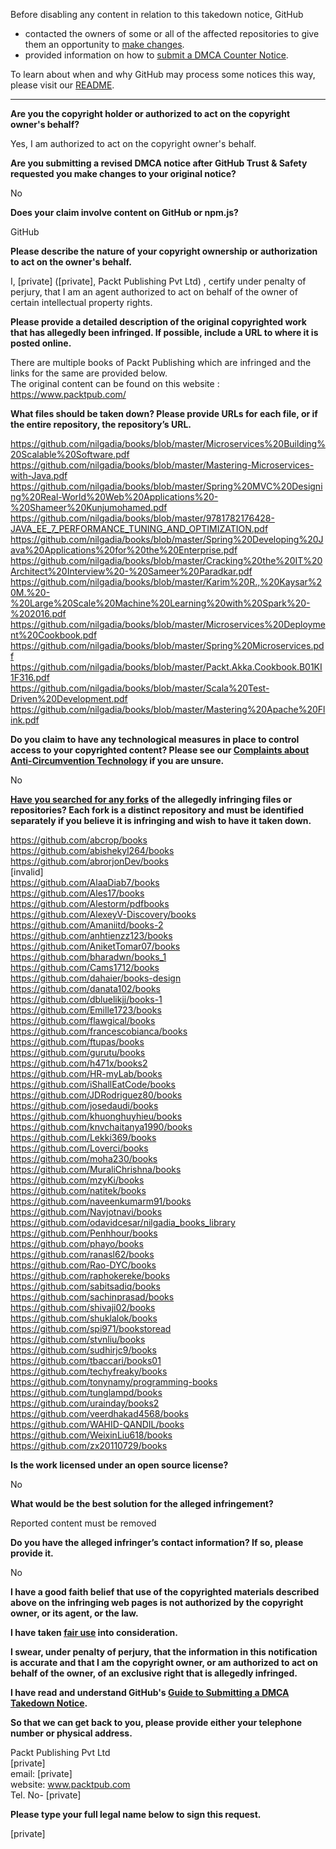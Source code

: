 Before disabling any content in relation to this takedown notice, GitHub
- contacted the owners of some or all of the affected repositories to give them an opportunity to [make changes](https://docs.github.com/en/github/site-policy/dmca-takedown-policy#a-how-does-this-actually-work).
- provided information on how to [submit a DMCA Counter Notice](https://docs.github.com/en/articles/guide-to-submitting-a-dmca-counter-notice).

To learn about when and why GitHub may process some notices this way, please visit our [README](https://github.com/github/dmca/blob/master/README.md#anatomy-of-a-takedown-notice).

---

**Are you the copyright holder or authorized to act on the copyright owner's behalf?**  
  
Yes, I am authorized to act on the copyright owner's behalf.  
  
**Are you submitting a revised DMCA notice after GitHub Trust & Safety requested you make changes to your original notice?**  
  
No  
  
**Does your claim involve content on GitHub or npm.js?**  
  
GitHub  
  
**Please describe the nature of your copyright ownership or authorization to act on the owner's behalf.**  
  
I, [private] ([private], Packt Publishing Pvt Ltd) , certify under penalty of perjury, that I am an agent authorized to act on behalf of the owner of certain intellectual property rights.  
  
**Please provide a detailed description of the original copyrighted work that has allegedly been infringed. If possible, include a URL to where it is posted online.**  
  
There are multiple books of Packt Publishing which are infringed and the links for the same are provided below.  
The original content can be found on this website :  
https://www.packtpub.com/  
  
**What files should be taken down? Please provide URLs for each file, or if the entire repository, the repository’s URL.**  
  
https://github.com/nilgadia/books/blob/master/Microservices%20Building%20Scalable%20Software.pdf  
https://github.com/nilgadia/books/blob/master/Mastering-Microservices-with-Java.pdf  
https://github.com/nilgadia/books/blob/master/Spring%20MVC%20Designing%20Real-World%20Web%20Applications%20-%20Shameer%20Kunjumohamed.pdf  
https://github.com/nilgadia/books/blob/master/9781782176428-JAVA_EE_7_PERFORMANCE_TUNING_AND_OPTIMIZATION.pdf  
https://github.com/nilgadia/books/blob/master/Spring%20Developing%20Java%20Applications%20for%20the%20Enterprise.pdf  
https://github.com/nilgadia/books/blob/master/Cracking%20the%20IT%20Architect%20Interview%20-%20Sameer%20Paradkar.pdf  
https://github.com/nilgadia/books/blob/master/Karim%20R.,%20Kaysar%20M.%20-%20Large%20Scale%20Machine%20Learning%20with%20Spark%20-%202016.pdf  
https://github.com/nilgadia/books/blob/master/Microservices%20Deployment%20Cookbook.pdf  
https://github.com/nilgadia/books/blob/master/Spring%20Microservices.pdf  
https://github.com/nilgadia/books/blob/master/Packt.Akka.Cookbook.B01KI1F316.pdf  
https://github.com/nilgadia/books/blob/master/Scala%20Test-Driven%20Development.pdf  
https://github.com/nilgadia/books/blob/master/Mastering%20Apache%20Flink.pdf  
  
**Do you claim to have any technological measures in place to control access to your copyrighted content? Please see our <a href="https://docs.github.com/articles/guide-to-submitting-a-dmca-takedown-notice#complaints-about-anti-circumvention-technology">Complaints about Anti-Circumvention Technology</a> if you are unsure.**  
  
No  
  
**<a href="https://docs.github.com/articles/dmca-takedown-policy#b-what-about-forks-or-whats-a-fork">Have you searched for any forks</a> of the allegedly infringing files or repositories? Each fork is a distinct repository and must be identified separately if you believe it is infringing and wish to have it taken down.**  
  
https://github.com/abcrop/books  
https://github.com/abishekyl264/books  
https://github.com/abrorjonDev/books  
[invalid]  
https://github.com/AlaaDiab7/books  
https://github.com/Ales17/books  
https://github.com/Alestorm/pdfbooks  
https://github.com/AlexeyV-Discovery/books  
https://github.com/Amaniitd/books-2  
https://github.com/anhtienzz123/books  
https://github.com/AniketTomar07/books  
https://github.com/bharadwn/books_1  
https://github.com/Cams1712/books  
https://github.com/dahaier/books-design  
https://github.com/danata102/books  
https://github.com/dbluelikjj/books-1  
https://github.com/Emille1723/books  
https://github.com/flawgical/books  
https://github.com/francescobianca/books  
https://github.com/ftupas/books  
https://github.com/gurutu/books  
https://github.com/h471x/books2  
https://github.com/HR-myLab/books  
https://github.com/iShallEatCode/books  
https://github.com/JDRodriguez80/books  
https://github.com/josedaudi/books  
https://github.com/khuonghuyhieu/books  
https://github.com/knvchaitanya1990/books  
https://github.com/Lekki369/books  
https://github.com/Loverci/books  
https://github.com/moha230/books  
https://github.com/MuraliChrishna/books  
https://github.com/mzyKi/books  
https://github.com/natitek/books  
https://github.com/naveenkumarm91/books  
https://github.com/Navjotnavi/books  
https://github.com/odavidcesar/nilgadia_books_library  
https://github.com/Penhhour/books  
https://github.com/phayo/books  
https://github.com/ranasl62/books  
https://github.com/Rao-DYC/books  
https://github.com/raphokereke/books  
https://github.com/sabitsadiq/books  
https://github.com/sachinprasad/books  
https://github.com/shivaji02/books  
https://github.com/shuklalok/books  
https://github.com/spi971/bookstoread  
https://github.com/stvnliu/books  
https://github.com/sudhirjc9/books  
https://github.com/tbaccari/books01  
https://github.com/techyfreaky/books  
https://github.com/tonynamy/programming-books  
https://github.com/tunglampd/books  
https://github.com/urainday/books2  
https://github.com/veerdhakad4568/books  
https://github.com/WAHID-QANDIL/books  
https://github.com/WeixinLiu618/books  
https://github.com/zx20110729/books  
  
**Is the work licensed under an open source license?**  
  
No  
  
**What would be the best solution for the alleged infringement?**  
  
Reported content must be removed  
  
**Do you have the alleged infringer’s contact information? If so, please provide it.**  
  
No  
  
**I have a good faith belief that use of the copyrighted materials described above on the infringing web pages is not authorized by the copyright owner, or its agent, or the law.**  
  
**I have taken <a href="https://www.lumendatabase.org/topics/22">fair use</a> into consideration.**  
  
**I swear, under penalty of perjury, that the information in this notification is accurate and that I am the copyright owner, or am authorized to act on behalf of the owner, of an exclusive right that is allegedly infringed.**  
  
**I have read and understand GitHub's <a href="https://docs.github.com/articles/guide-to-submitting-a-dmca-takedown-notice/">Guide to Submitting a DMCA Takedown Notice</a>.**  
  
**So that we can get back to you, please provide either your telephone number or physical address.**  
  
Packt Publishing Pvt Ltd  
[private]  
email: [private]  
website: www.packtpub.com  
Tel. No- [private]
  
**Please type your full legal name below to sign this request.**  
  
[private]
